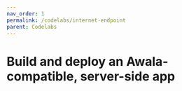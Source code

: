 ```yaml
---
nav_order: 1
permalink: /codelabs/internet-endpoint
parent: Codelabs
---
```


# Build and deploy an Awala-compatible, server-side app
